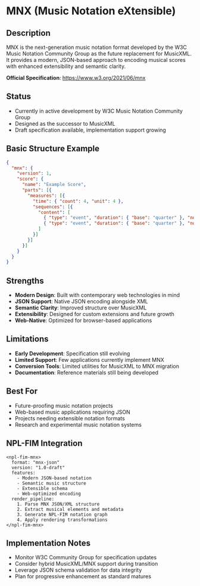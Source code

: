 # MNX (Music Notation eXtensible)

## Description
MNX is the next-generation music notation format developed by the W3C Music Notation Community Group as the future replacement for MusicXML. It provides a modern, JSON-based approach to encoding musical scores with enhanced extensibility and semantic clarity.

**Official Specification**: https://www.w3.org/2021/06/mnx

## Status
- Currently in active development by W3C Music Notation Community Group
- Designed as the successor to MusicXML
- Draft specification available, implementation support growing

## Basic Structure Example
```json
{
  "mnx": {
    "version": 1,
    "score": {
      "name": "Example Score",
      "parts": [{
        "measures": [{
          "time": { "count": 4, "unit": 4 },
          "sequences": [{
            "content": [
              { "type": "event", "duration": { "base": "quarter" }, "notes": [{ "pitch": { "octave": 4, "step": "C" } }] },
              { "type": "event", "duration": { "base": "quarter" }, "notes": [{ "pitch": { "octave": 4, "step": "E" } }] }
            ]
          }]
        }]
      }]
    }
  }
}
```

## Strengths
- **Modern Design**: Built with contemporary web technologies in mind
- **JSON Support**: Native JSON encoding alongside XML
- **Semantic Clarity**: Improved structure over MusicXML
- **Extensibility**: Designed for custom extensions and future growth
- **Web-Native**: Optimized for browser-based applications

## Limitations
- **Early Development**: Specification still evolving
- **Limited Support**: Few applications currently implement MNX
- **Conversion Tools**: Limited utilities for MusicXML to MNX migration
- **Documentation**: Reference materials still being developed

## Best For
- Future-proofing music notation projects
- Web-based music applications requiring JSON
- Projects needing extensible notation formats
- Research and experimental music notation systems

## NPL-FIM Integration
```npl
<npl-fim-mnx>
  format: "mnx-json"
  version: "1.0-draft"
  features:
    - Modern JSON-based notation
    - Semantic music structure
    - Extensible schema
    - Web-optimized encoding
  render_pipeline:
    1. Parse MNX JSON/XML structure
    2. Extract musical elements and metadata
    3. Generate NPL-FIM notation graph
    4. Apply rendering transformations
</npl-fim-mnx>
```

## Implementation Notes
- Monitor W3C Community Group for specification updates
- Consider hybrid MusicXML/MNX support during transition
- Leverage JSON schema validation for data integrity
- Plan for progressive enhancement as standard matures